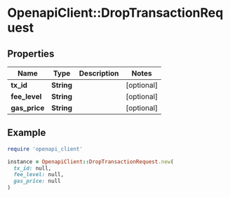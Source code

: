 # OpenapiClient::DropTransactionRequest

## Properties

| Name | Type | Description | Notes |
| ---- | ---- | ----------- | ----- |
| **tx_id** | **String** |  | [optional] |
| **fee_level** | **String** |  | [optional] |
| **gas_price** | **String** |  | [optional] |

## Example

```ruby
require 'openapi_client'

instance = OpenapiClient::DropTransactionRequest.new(
  tx_id: null,
  fee_level: null,
  gas_price: null
)
```

